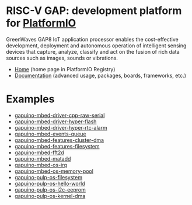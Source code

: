 
# RISC-V GAP: development platform for [PlatformIO](https://platformio.org)

GreenWaves GAP8 IoT application processor enables the cost-effective development, deployment and autonomous operation of intelligent sensing devices that capture, analyze, classify and act on the fusion of rich data sources such as images, sounds or vibrations.

* [Home](https://platformio.org/platforms/riscv_gap) (home page in PlatformIO Registry)
* [Documentation](https://docs.platformio.org/page/platforms/riscv_gap.html) (advanced usage, packages, boards, frameworks, etc.)

# Examples

* [gapuino-mbed-driver-cpp-raw-serial](https://github.com/pioplus/platform-riscv_gap/tree/master/examples/gapuino-mbed-driver-cpp-raw-serial)
* [gapuino-mbed-driver-hyper-flash](https://github.com/pioplus/platform-riscv_gap/tree/master/examples/gapuino-mbed-driver-hyper-flash)
* [gapuino-mbed-driver-hyper-rtc-alarm](https://github.com/pioplus/platform-riscv_gap/tree/master/examples/gapuino-mbed-driver-hyper-rtc-alarm)
* [gapuino-mbed-events-queue](https://github.com/pioplus/platform-riscv_gap/tree/master/examples/gapuino-mbed-events-queue)
* [gapuino-mbed-features-cluster-dma](https://github.com/pioplus/platform-riscv_gap/tree/master/examples/gapuino-mbed-features-cluster-dma)
* [gapuino-mbed-features-filesystem](https://github.com/pioplus/platform-riscv_gap/tree/master/examples/gapuino-mbed-features-filesystem)
* [gapuino-mbed-fft2d](https://github.com/pioplus/platform-riscv_gap/tree/master/examples/gapuino-mbed-fft2d)
* [gapuino-mbed-matadd](https://github.com/pioplus/platform-riscv_gap/tree/master/examples/gapuino-mbed-matadd)
* [gapuino-mbed-os-irq](https://github.com/pioplus/platform-riscv_gap/tree/master/examples/gapuino-mbed-os-irq)
* [gapuino-mbed-os-memory-pool](https://github.com/pioplus/platform-riscv_gap/tree/master/examples/gapuino-mbed-os-memory-pool)
* [gapuino-pulp-os-filesystem](https://github.com/pioplus/platform-riscv_gap/tree/master/examples/gapuino-pulp-os-filesystem)
* [gapuino-pulp-os-hello-world](https://github.com/pioplus/platform-riscv_gap/tree/master/examples/gapuino-pulp-os-hello-world)
* [gapuino-pulp-os-i2c-eeprom](https://github.com/pioplus/platform-riscv_gap/tree/master/examples/gapuino-pulp-os-i2c-eeprom)
* [gapuino-pulp-os-kernel-dma](https://github.com/pioplus/platform-riscv_gap/tree/master/examples/gapuino-pulp-os-kernel-dma)
